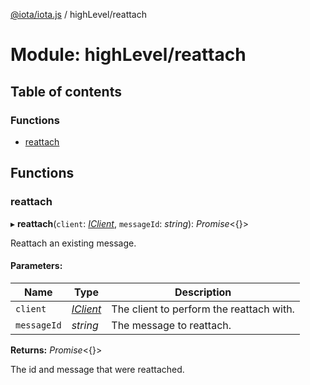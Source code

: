 [@iota/iota.js](../README.md) / highLevel/reattach

# Module: highLevel/reattach

## Table of contents

### Functions

- [reattach](highlevel_reattach.md#reattach)

## Functions

### reattach

▸ **reattach**(`client`: [*IClient*](../interfaces/models_iclient.iclient.md), `messageId`: *string*): *Promise*<{}\>

Reattach an existing message.

#### Parameters:

Name | Type | Description |
------ | ------ | ------ |
`client` | [*IClient*](../interfaces/models_iclient.iclient.md) | The client to perform the reattach with.   |
`messageId` | *string* | The message to reattach.   |

**Returns:** *Promise*<{}\>

The id and message that were reattached.
